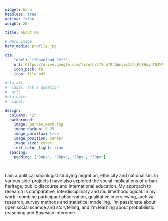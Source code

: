 ```yaml
---
widget: hero
headless: true
active: false
weight: 20

title: About me

# Hero image 
hero_media: profile.jpg

cta:
    label: '**Download CV**'
    url: https://drive.google.com/file/d/17SnaTR46WngxcZsD_PC8HxynT8JW8uQJ/view?usp=sharing
    icon_pack: fa
    icon: file-pdf

#cta_alt:
#  label: Ask a question
#  url: 
#cta_note:
#  label: 

design:
  columns: "2"  
  background:
    image: garden_math.jpg
    image_darken: 0.25
    image_parallax: true
    image_position: center
    image_size: cover
    text_color_light: true
  spacing:
    padding: ["30px", "30px", "30px", "30px"]

---
```


I am a political sociologist studying migration, ethnicity and nationalism. In various side-projects I have also explored the social implications of urban heritage, public discourse and international education. My approach to research is comparative, interdisciplinary and multimethodological. In my work I combine participant observation, qualitative interviewing, archival research, survey methods and statistical modelling. I'm passionate about open social science and storytelling, and I'm learning about probabilistic reasoning and Bayesian inference.
